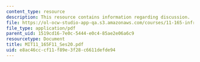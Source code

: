 ```yaml
---
content_type: resource
description: This resource contains information regarding discussion.
file: https://ol-ocw-studio-app-qa.s3.amazonaws.com/courses/11-165-infrastructure-and-energy-technology-challenges-fall-2011/e8ac46cccf11f89e3f28c6611defde94_MIT11_165F11_Ses20.pdf
file_type: application/pdf
parent_uid: 1519cd16-7e0c-5444-e0c4-85ae2e06a6c9
resourcetype: Document
title: MIT11_165F11_Ses20.pdf
uid: e8ac46cc-cf11-f89e-3f28-c6611defde94
---
```

